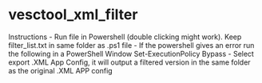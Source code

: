 # vesctool_xml_filter

  Instructions
    - Run file in Powershell (double clicking might work).  Keep filter_list.txt in same folder as .ps1 file
        - If the powershell gives an error run the following in a PowerShell Window
            Set-ExecutionPolicy Bypass
    - Select export .XML App Config, it will output a filtered version in the same folder as the original .XML APP config
